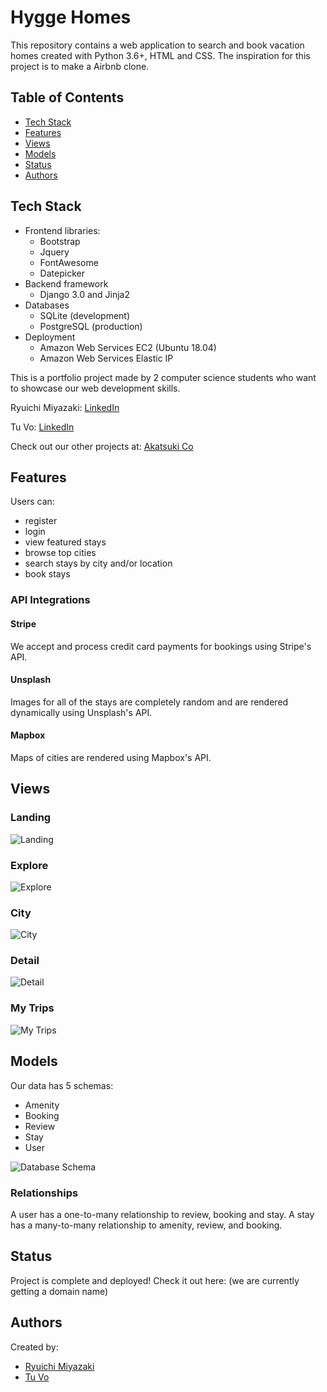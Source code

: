 # Hygge Homes

This repository contains a web application to search and book vacation homes created with Python 3.6+, HTML and CSS. The inspiration for this project is to make a Airbnb clone.

## Table of Contents

- [Tech Stack](#tech-stack)
- [Features](#features)
- [Views](#views)
- [Models](#models)
- [Status](#status)
- [Authors](#authors)

## Tech Stack
- Frontend libraries:
  - Bootstrap
  - Jquery
  - FontAwesome
  - Datepicker
- Backend framework
  - Django 3.0 and Jinja2
- Databases
  - SQLite (development)
  - PostgreSQL (production)
- Deployment
  - Amazon Web Services EC2 (Ubuntu 18.04)
  - Amazon Web Services Elastic IP

This is a portfolio project made by 2 computer science students who want to showcase our web development skills.

Ryuichi Miyazaki: [LinkedIn](https://www.linkedin.com/in/rmiyazaki/)

Tu Vo: [LinkedIn](https://www.linkedin.com/in/tu-vo/)

Check out our other projects at: [Akatsuki Co](https://github.com/akatsuki-co)


## Features

Users can:

- register
- login
- view featured stays
- browse top cities
- search stays by city and/or location
- book stays

### API Integrations

#### Stripe

We accept and process credit card payments for bookings using Stripe's API.

#### Unsplash

Images for all of the stays are completely random and are rendered dynamically using Unsplash's API.

#### Mapbox

Maps of cities are rendered using Mapbox's API.

## Views

### Landing

![Landing](./static_files/img/homepage.png)

### Explore

![Explore](./static_files/img/explore.png)

### City

![City](./static_files/img/city.png)

### Detail

![Detail](./static_files/img/detail.png)

### My Trips

![My Trips](./static_files/img/mytrips.png)

## Models

Our data has 5 schemas:

- Amenity
- Booking
- Review
- Stay
- User

![Database Schema](./static_files/img/database_schema.png)

### Relationships

A user has a one-to-many relationship to review, booking and stay.
A stay has a many-to-many relationship to amenity, review, and booking.

## Status

Project is complete and deployed!
Check it out here: (we are currently getting a domain name)

## Authors

Created by:

- [Ryuichi Miyazaki](https://github.com/rmiyazaki6499)
- [Tu Vo](https://github.com/tuvo1106)
